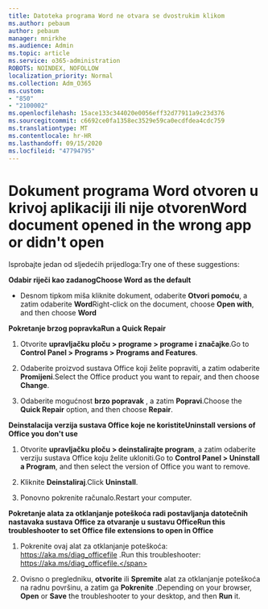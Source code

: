 ```yaml
---
title: Datoteka programa Word ne otvara se dvostrukim klikom
ms.author: pebaum
author: pebaum
manager: mnirkhe
ms.audience: Admin
ms.topic: article
ms.service: o365-administration
ROBOTS: NOINDEX, NOFOLLOW
localization_priority: Normal
ms.collection: Adm_O365
ms.custom:
- "850"
- "2100002"
ms.openlocfilehash: 15ace133c344020e0056eff32d77911a9c23d376
ms.sourcegitcommit: c6692ce0fa1358ec3529e59ca0ecdfdea4cdc759
ms.translationtype: MT
ms.contentlocale: hr-HR
ms.lasthandoff: 09/15/2020
ms.locfileid: "47794795"
---
```

# <a name="word-document-opened-in-the-wrong-app-or-didnt-open"></a><span data-ttu-id="bda51-102">Dokument programa Word otvoren u krivoj aplikaciji ili nije otvoren</span><span class="sxs-lookup"><span data-stu-id="bda51-102">Word document opened in the wrong app or didn't open</span></span>

<span data-ttu-id="bda51-103">Isprobajte jedan od sljedećih prijedloga:</span><span class="sxs-lookup"><span data-stu-id="bda51-103">Try one of these suggestions:</span></span>

<span data-ttu-id="bda51-104">**Odabir riječi kao zadanog**</span><span class="sxs-lookup"><span data-stu-id="bda51-104">**Choose Word as the default**</span></span>

- <span data-ttu-id="bda51-105">Desnom tipkom miša kliknite dokument, odaberite **Otvori pomoću**, a zatim odaberite **Word**</span><span class="sxs-lookup"><span data-stu-id="bda51-105">Right-click on the document, choose **Open with**, and then choose **Word**</span></span>

<span data-ttu-id="bda51-106">**Pokretanje brzog popravka**</span><span class="sxs-lookup"><span data-stu-id="bda51-106">**Run a Quick Repair**</span></span>

1. <span data-ttu-id="bda51-107">Otvorite **upravljačku ploču > programe > programe i značajke**.</span><span class="sxs-lookup"><span data-stu-id="bda51-107">Go to **Control Panel > Programs > Programs and Features**.</span></span>

2. <span data-ttu-id="bda51-108">Odaberite proizvod sustava Office koji želite popraviti, a zatim odaberite **Promijeni**.</span><span class="sxs-lookup"><span data-stu-id="bda51-108">Select the Office product you want to repair, and then choose **Change**.</span></span>

3. <span data-ttu-id="bda51-109">Odaberite mogućnost **brzo popravak** , a zatim **Popravi**.</span><span class="sxs-lookup"><span data-stu-id="bda51-109">Choose the **Quick Repair** option, and then choose **Repair**.</span></span>

<span data-ttu-id="bda51-110">**Deinstalacija verzija sustava Office koje ne koristite**</span><span class="sxs-lookup"><span data-stu-id="bda51-110">**Uninstall versions of Office you don't use**</span></span>

1. <span data-ttu-id="bda51-111">Otvorite **upravljačku ploču > deinstalirajte program**, a zatim odaberite verziju sustava Office koju želite ukloniti.</span><span class="sxs-lookup"><span data-stu-id="bda51-111">Go to **Control Panel > Uninstall a Program**, and then select the version of Office you want to remove.</span></span>

2. <span data-ttu-id="bda51-112">Kliknite **Deinstaliraj**.</span><span class="sxs-lookup"><span data-stu-id="bda51-112">Click **Uninstall**.</span></span>

3. <span data-ttu-id="bda51-113">Ponovno pokrenite računalo.</span><span class="sxs-lookup"><span data-stu-id="bda51-113">Restart your computer.</span></span>

<span data-ttu-id="bda51-114">**Pokretanje alata za otklanjanje poteškoća radi postavljanja datotečnih nastavaka sustava Office za otvaranje u sustavu Office**</span><span class="sxs-lookup"><span data-stu-id="bda51-114">**Run this troubleshooter to set Office file extensions to open in Office**</span></span>

1. <span data-ttu-id="bda51-115">Pokrenite ovaj alat za otklanjanje poteškoća: https://aka.ms/diag_officefile .</span><span class="sxs-lookup"><span data-stu-id="bda51-115">Run this troubleshooter: https://aka.ms/diag_officefile.</span></span>

2. <span data-ttu-id="bda51-116">Ovisno o pregledniku, **otvorite** ili **Spremite** alat za otklanjanje poteškoća na radnu površinu, a zatim ga **Pokrenite** .</span><span class="sxs-lookup"><span data-stu-id="bda51-116">Depending on your browser, **Open** or **Save** the troubleshooter to your desktop, and then **Run** it.</span></span>
